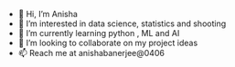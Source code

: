 - 👋 Hi, I’m Anisha
- 👀 I’m interested in data science, statistics and shooting
- 🌱 I’m currently learning python , ML and AI
- 💞️ I’m looking to collaborate on my project ideas
- 📫 Reach me at anishabanerjee@0406

<!---
Anisha040603/Anisha040603 is a ✨ special ✨ repository because its `README.md` (this file) appears on your GitHub profile.
You can click the Preview link to take a look at your changes.
--->
